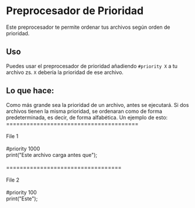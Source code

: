 # Preprocesador de Prioridad

Este preprocesador te permite ordenar tus archivos según orden de prioridad.

## Uso

Puedes usar el preprocesador de prioridad añadiendo ` #priority X ` a tu archivo zs. ` X ` debería la prioridad de ese archivo.

## Lo que hace:

Como más grande sea la prioridad de un archivo, antes se ejecutará. Si dos archivos tienen la misma prioridad, se ordenaran como de forma predeterminada, es decir, de forma alfabética. Un ejemplo de esto: </br> ======================================= </br></br> File 1 </br></br> #priority 1000</br> print("Este archivo carga antes que");</br></br> ==================================</br></br> File 2</br> </br> #priority 100</br> print("Este");</br>